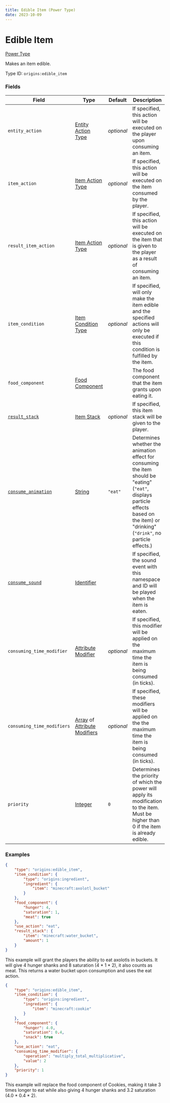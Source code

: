 ```yaml
---
title: Edible Item (Power Type)
date: 2023-10-09
---
```


# Edible Item

[Power Type](../power_types.md)

Makes an item edible.

Type ID: `origins:edible_item`

### Fields

Field | Type | Default | Description
------|------|---------|-------------
`entity_action` | [Entity Action Type](../entity_action_types.md) | _optional_ | If specified, this action will be executed on the player upon consuming an item.
`item_action`| [Item Action Type](../item_action_types.md) | _optional_ | If specified, this action will be executed on the item consumed by the player.
`result_item_action` | [Item Action Type](../item_action_types.md) | _optional_ | If specified, this action will be executed on the item that is given to the player as a result of consuming an item.
`item_condition` | [Item Condition Type](../item_condition_types.md) | _optional_ | If specified, will only make the item edible and the specified actions will only be executed if this condition is fulfilled by the item.
`food_component`| [Food Component](../data_types/food_component.md) |  | The food component that the item grants upon eating it.
[`result_stack`](## "Aliases: return_stack") | [Item Stack](../data_types/item_stack.md) | _optional_ | If specified, this item stack will be given to the player.
[`consume_animation`](## "Aliases: use_action") | [String](../data_types/string.md) | `"eat"` | Determines whether the animation effect for consuming the item should be "eating" (`"eat"`, displays particle effects based on the item) or "drinking" (`"drink"`, no particle effects.)
[`consume_sound`](## "Aliases: sound") | [Identifier](../data_types/identifier.md) |  | If specified, the sound event with this namespace and ID will be played when the item is eaten.
`consuming_time_modifier` | [Attribute Modifier](../data_types/attribute_modifier.md) | *optional* | If specified, this modifier will be applied on the maximum time the item is being consumed (in ticks).
`consuming_time_modifiers` | [Array](../data_types/array.md) of [Attribute Modifiers](../data_types/attribute_modifier.md) | *optional* | If specified, these modifiers will be applied on the the maximum time the item is being consumed (in ticks).
`priority` | [Integer](../data_types/integer.md) | `0` | Determines the priority of which the power will apply its modification to the item. Must be higher than 0 if the item is already edible.


### Examples

```json
{
    "type": "origins:edible_item",
    "item_condition": {
        "type": "origins:ingredient",
        "ingredient": {
            "item": "minecraft:axolotl_bucket"
        }
    },
    "food_component": {
        "hunger": 4,
        "saturation": 1,
        "meat": true
    },
    "use_action": "eat",
    "result_stack": {
        "item": "minecraft:water_bucket",
        "amount": 1
    }
}
```

This example will grant the players the ability to eat axolotls in buckets. It will give 4 hunger shanks and 8 saturation (4 * 1 * 2), it also counts as meat. This returns a water bucket upon consumption and uses the eat action.
<br>


```json
{
    "type": "origins:edible_item",
    "item_condition": {
        "type": "origins:ingredient",
        "ingredient": {
            "item": "minecraft:cookie"
        }
    },
    "food_component": {
        "hunger": 4.0,
        "saturation": 0.4,
        "snack": true
    },
    "use_action": "eat",
    "consuming_time_modifier": {
        "operation": "multiply_total_multiplicative",
        "value": 2
    },
    "priority": 1
}
```

This example will replace the food component of Cookies, making it take 3 times longer to eat while also giving 4 hunger shanks and 3.2 saturation (4.0 * 0.4 * 2).
